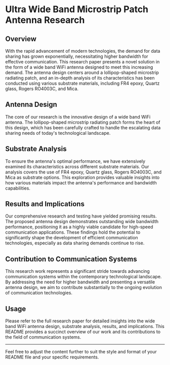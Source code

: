 
# Ultra Wide Band Microstrip Patch Antenna Research

## Overview

With the rapid advancement of modern technologies, the demand for data sharing has grown exponentially, necessitating higher bandwidth for effective communication. This research paper presents a novel solution in the form of a wide band WiFi antenna designed to meet this increasing demand. The antenna design centers around a lollipop-shaped microstrip radiating patch, and an in-depth analysis of its characteristics has been conducted using various substrate materials, including FR4 epoxy, Quartz glass, Rogers RO4003C, and Mica.

## Antenna Design

The core of our research is the innovative design of a wide band WiFi antenna. The lollipop-shaped microstrip radiating patch forms the heart of this design, which has been carefully crafted to handle the escalating data sharing needs of today's technological landscape.

## Substrate Analysis

To ensure the antenna's optimal performance, we have extensively examined its characteristics across different substrate materials. Our analysis covers the use of FR4 epoxy, Quartz glass, Rogers RO4003C, and Mica as substrate options. This exploration provides valuable insights into how various materials impact the antenna's performance and bandwidth capabilities.

## Results and Implications

Our comprehensive research and testing have yielded promising results. The proposed antenna design demonstrates outstanding wide bandwidth performance, positioning it as a highly viable candidate for high-speed communication applications. These findings hold the potential to significantly shape the development of efficient communication technologies, especially as data sharing demands continue to rise.

## Contribution to Communication Systems

This research work represents a significant stride towards advancing communication systems within the contemporary technological landscape. By addressing the need for higher bandwidth and presenting a versatile antenna design, we aim to contribute substantially to the ongoing evolution of communication technologies.

## Usage

Please refer to the full research paper for detailed insights into the wide band WiFi antenna design, substrate analysis, results, and implications. This README provides a succinct overview of our work and its contributions to the field of communication systems.

---

Feel free to adjust the content further to suit the style and format of your README file and your specific requirements.
